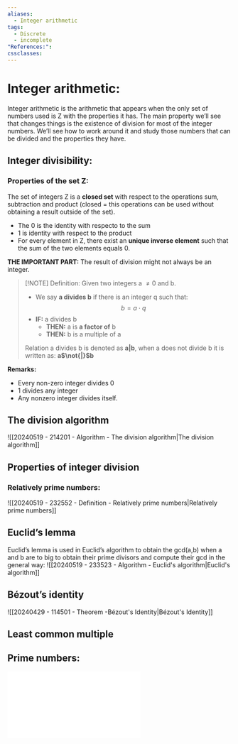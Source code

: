 ```yaml
---
aliases:
  - Integer arithmetic
tags:
  - Discrete
  - incomplete
"References:": 
cssclasses:
---
```

# Integer arithmetic: 
Integer arithmetic is the arithmetic that appears when the only set of numbers used is Z with the properties it has. The main property we’ll see that changes things is the existence of division for most of the integer numbers. We’ll see how to work around it and study those numbers that can be divided and the properties they have.
## Integer divisibility: 
### Properties of the set Z:
The set of integers Z is a **closed set** with respect to the operations sum, subtraction and product (closed = this operations can be used without obtaining a result outside of the set).
+ The 0 is the identity with respecto to the sum
+ 1 is identity with respect to the product 
+ For every element in Z, there exist an **unique inverse element** such that the sum of the two elements equals 0.

**THE IMPORTANT PART:** The result of division might not always be an integer. 

> [!NOTE] Definition:
> Given two integers a $\not = 0$ and b.
> + We say **a divides b** if there is an integer q such that: 
> $$
> b = a\cdot q
> $$
> + **IF:** a divides b 
> 	+ **THEN:** a is **a factor of** b 
> 	+ **THEN:** b is a multiple of a
> 
> Relation a divides b is denoted as **a|b**, when a does not divide b it is written as: **a$\not{|}$b**
> 

**Remarks:**
+ Every non-zero integer divides 0
+ 1 divides any integer
+ Any nonzero integer divides itself.

## The division algorithm
![[20240519 - 214201 - Algorithm - The division algorithm|The division algorithm]]
## Properties of integer division
### Relatively prime numbers: 
![[20240519 - 232552 - Definition - Relatively prime numbers|Relatively prime numbers]]
## Euclid’s lemma
Euclid’s lemma is used in Euclid’s algorithm to obtain the gcd(a,b) when a and b are to big to obtain their prime divisors and compute their gcd in the general way: 
![[20240519 - 233523 - Algorithm - Euclid's algorithm|Euclid's algorithm]]
## Bézout’s identity
![[20240429 - 114501 - Theorem -Bézout's Identity|Bézout's Identity]]
## Least common multiple

## Prime numbers: 
![Prime numbers](20240429%20-%20111500%20-%20Prime%20numbers.md)




